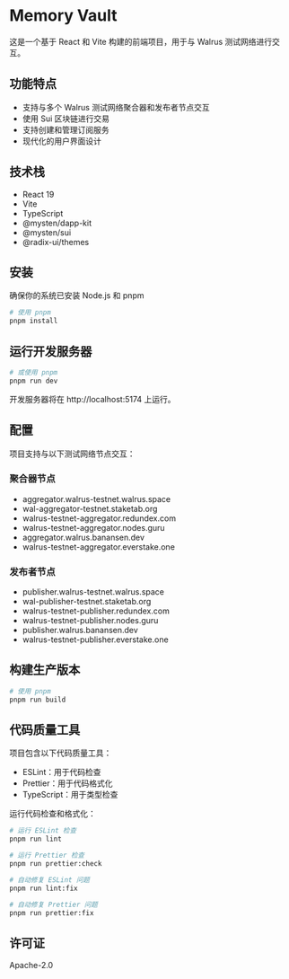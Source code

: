 # Memory Vault

这是一个基于 React 和 Vite 构建的前端项目，用于与 Walrus 测试网络进行交互。

## 功能特点

- 支持与多个 Walrus 测试网络聚合器和发布者节点交互
- 使用 Sui 区块链进行交易
- 支持创建和管理订阅服务
- 现代化的用户界面设计

## 技术栈

- React 19
- Vite
- TypeScript
- @mysten/dapp-kit
- @mysten/sui
- @radix-ui/themes

## 安装

确保你的系统已安装 Node.js 和 pnpm

```bash
# 使用 pnpm
pnpm install
```

## 运行开发服务器

```bash
# 或使用 pnpm
pnpm run dev
```

开发服务器将在 http://localhost:5174 上运行。

## 配置

项目支持与以下测试网络节点交互：

### 聚合器节点

- aggregator.walrus-testnet.walrus.space
- wal-aggregator-testnet.staketab.org
- walrus-testnet-aggregator.redundex.com
- walrus-testnet-aggregator.nodes.guru
- aggregator.walrus.banansen.dev
- walrus-testnet-aggregator.everstake.one

### 发布者节点

- publisher.walrus-testnet.walrus.space
- wal-publisher-testnet.staketab.org
- walrus-testnet-publisher.redundex.com
- walrus-testnet-publisher.nodes.guru
- publisher.walrus.banansen.dev
- walrus-testnet-publisher.everstake.one

## 构建生产版本

```bash
# 使用 pnpm
pnpm run build
```

## 代码质量工具

项目包含以下代码质量工具：

- ESLint：用于代码检查
- Prettier：用于代码格式化
- TypeScript：用于类型检查

运行代码检查和格式化：

```bash
# 运行 ESLint 检查
pnpm run lint

# 运行 Prettier 检查
pnpm run prettier:check

# 自动修复 ESLint 问题
pnpm run lint:fix

# 自动修复 Prettier 问题
pnpm run prettier:fix
```

## 许可证

Apache-2.0
